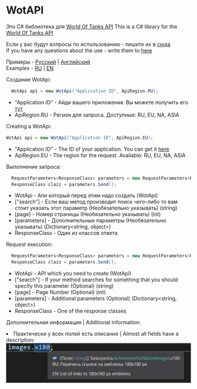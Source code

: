 # WotAPI
Это C# библиотека для [World Of Tanks API](https://developers.wargaming.net/)
This is a C# library for the [World Of Tanks API](https://developers.wargaming.net/) <br>

Если у вас будут вопросы по использованию - пишите их в [сюда](https://github.com/BinaryWriter/WotAPI/issues) <br>
If you have any questions about the use - write them to [here](https://github.com/BinaryWriter/WotAPI/issues)

Примеры - [Русский](https://github.com/BinaryWriter/WotAPI/blob/master/ExamplesRU.md) | [Английский](https://github.com/BinaryWriter/WotAPI/blob/master/ExamplesEN.md) <br>
Examples - [RU](https://github.com/BinaryWriter/WotAPI/blob/master/ExamplesRU.md) | [EN](https://github.com/BinaryWriter/WotAPI/blob/master/ExamplesEN.md)

Создание WotApi:
```C#
  WotApi api = new WotApi("Application ID", ApiRegion.RU);
```
* "Application ID" - Айди вашего приложения. Вы можете получить его [тут](https://developers.wargaming.net/applications)
* ApiRegion.RU - Регион для запроса. Доступные: RU, EU, NA, ASIA

Creating a WotApi:
```C#
WotApi api = new WotApi("Application ID", ApiRegion.EU);
```
* "Application ID" - The ID of your application. You can get it [here](https://developers.wargaming.net/applications)
* ApiRegion.EU - The region for the request. Available: RU, EU, NA, ASIA

Выполнение запроса:
```C#
  RequestParameters<ResponseClass> parameters = new RequestParameters<ResponseClass>(WotApi, ["search"], [page], [parameters]);
  ResponseClass clazz = parameters.Send();
```
* WotApi - Апи который перед этим надо создать (WotApi)
* ["search"] - Если ваш метод производит поиск чего-либо то вам стоит указать этот параметр (Необязательно указывать) (string)
* [page] - Номер страницы (Необязательно указывать) (int) 
* [parameters] - Дополнительные параметры (Необязательно указывать) (Dictionary<string, object>)
* ResponseClass - Один из классов ответа

Request execution:
```C#
  RequestParameters<ResponseClass> parameters = new RequestParameters<ResponseClass>(WotApi, ["search"], [page], [parameters]);
  ResponseClass clazz = parameters.Send();
```

* WotApi - API which you need to create (WotApi)
* ["search"] - If your method searches for something that you should specify this parameter (Optional) (string)
* [page] - Page Number (Optional) (int) 
* [parameters] - Additional parameters (Optional) (Dictionary<string, object>)
* ResponseСlass - One of the response classes

Дополнительная информация | Additional information: <br>
	<li> Практически у всех полей есть описание | Almost all fields have a description:  </li>
	![image](https://github.com/BinaryWriter/WotAPI/raw/master/Images/ReadmeImage1.png)